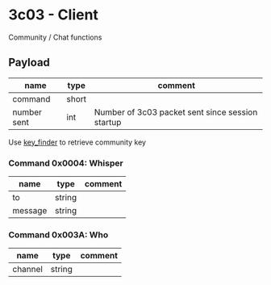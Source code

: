 # 3c03 - Client

Community / Chat functions

## Payload

| name        | type    | comment |
|-------------|---------|---------|
| command     | short   |  |
| number sent | int     | Number of 3c03 packet sent since session startup |

Use [key_finder](../../../tools/key_finder/README.md) to retrieve community key

### Command 0x0004: Whisper

| name    | type   | comment |
|---------|--------|---------|
| to      | string | |
| message | string | |

### Command 0x003A: Who

| name    | type   | comment |
|---------|--------|---------|
| channel | string | |
